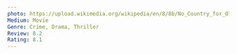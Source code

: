```yaml
---
photo: https://upload.wikimedia.org/wikipedia/en/8/8b/No_Country_for_Old_Men_poster.jpg
Medium: Movie
Genre: Crime, Drama, Thriller
Review: 8.2
Rating: 8.1
---
```

